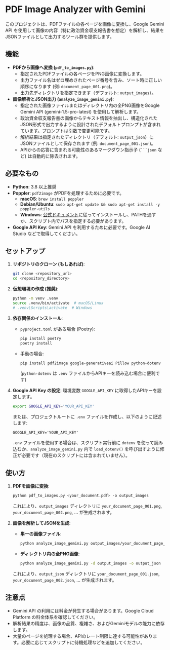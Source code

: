 # PDF Image Analyzer with Gemini

このプロジェクトは、PDFファイルの各ページを画像に変換し、Google Gemini API を使用して画像の内容（特に政治資金収支報告書を想定）を解析し、結果をJSONファイルとして出力するツール群を提供します。

## 機能

*   **PDFから画像へ変換 (`pdf_to_images.py`)**:
    *   指定されたPDFファイルの各ページをPNG画像に変換します。
    *   出力ファイル名はゼロ埋めされたページ番号を含み、ソート時に正しい順序になります (例: `document_page_001.png`)。
    *   出力先ディレクトリを指定できます（デフォルト: `output_images`）。
*   **画像解析とJSON出力 (`analyze_image_gemini.py`)**:
    *   指定された画像ファイルまたはディレクトリ内の全PNG画像をGoogle Gemini API (gemini-1.5-pro-latest) を使用して解析します。
    *   政治資金収支報告書の画像からテキスト情報を抽出し、構造化されたJSON形式で出力するように設計されたデフォルトプロンプトが含まれています。プロンプトは引数で変更可能です。
    *   解析結果は指定されたディレクトリ（デフォルト: `output_json`）にJSONファイルとして保存されます (例: `document_page_001.json`)。
    *   APIからの応答に含まれる可能性のあるマークダウン指示子 (` ```json ` など) は自動的に除去されます。

## 必要なもの

*   **Python**: 3.8 以上推奨
*   **Poppler**: `pdf2image` がPDFを処理するために必要です。
    *   **macOS**: `brew install poppler`
    *   **Debian/Ubuntu**: `sudo apt-get update && sudo apt-get install -y poppler-utils`
    *   **Windows**: [公式ドキュメント](https://pdf2image.readthedocs.io/en/latest/installation.html)に従ってインストールし、PATHを通すか、スクリプト内でパスを指定する必要があります。
*   **Google API Key**: Gemini API を利用するために必要です。Google AI Studio などで取得してください。

## セットアップ

1.  **リポジトリのクローン (もしあれば)**:
    ```bash
    git clone <repository_url>
    cd <repository_directory>
    ```
2.  **仮想環境の作成 (推奨)**:
    ```bash
    python -m venv .venv
    source .venv/bin/activate  # macOS/Linux
    # .venv\Scripts\activate  # Windows
    ```
3.  **依存関係のインストール**:
    *   `pyproject.toml` がある場合 (Poetry):
        ```bash
        pip install poetry
        poetry install
        ```
    *   手動の場合:
        ```bash
        pip install pdf2image google-generativeai Pillow python-dotenv
        ```
        (`python-dotenv` は `.env` ファイルからAPIキーを読み込む場合に便利です)

4.  **Google API Key の設定**:
    環境変数 `GOOGLE_API_KEY` に取得したAPIキーを設定します。
    ```bash
    export GOOGLE_API_KEY='YOUR_API_KEY'
    ```
    または、プロジェクトルートに `.env` ファイルを作成し、以下のように記述します:
    ```.env
    GOOGLE_API_KEY='YOUR_API_KEY'
    ```
    `.env` ファイルを使用する場合は、スクリプト実行前に `dotenv` を使って読み込むか、`analyze_image_gemini.py` 内で `load_dotenv()` を呼び出すように修正が必要です（現在のスクリプトには含まれていません）。

## 使い方

1.  **PDFを画像に変換**:
    ```bash
    python pdf_to_images.py <your_document.pdf> -o output_images
    ```
    これにより、`output_images` ディレクトリに `your_document_page_001.png`, `your_document_page_002.png`, ... が生成されます。

2.  **画像を解析してJSONを生成**:
    *   **単一の画像ファイル**:
        ```bash
        python analyze_image_gemini.py output_images/your_document_page_001.png -o output_json
        ```
    *   **ディレクトリ内の全PNG画像**:
        ```bash
        python analyze_image_gemini.py -d output_images -o output_json
        ```
    これにより、`output_json` ディレクトリに `your_document_page_001.json`, `your_document_page_002.json`, ... が生成されます。

## 注意点

*   Gemini API の利用には料金が発生する場合があります。Google Cloud Platform の料金体系を確認してください。
*   解析結果の精度は、画像の品質、複雑さ、およびGeminiモデルの能力に依存します。
*   大量のページを処理する場合、APIのレート制限に達する可能性があります。必要に応じてスクリプトに待機処理などを追加してください。